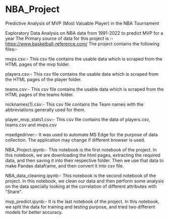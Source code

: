 # NBA_Project

Predictive Analysis of MVP (Most Valuable Player) in the NBA Tournament       

Exploratory Data Analysis on NBA data from 1991-2022 to predict MVP for a year The Primary source of data for this project is :- https://www.basketball-reference.com/ The project contains the following files:-

mvps.csv:- This csv file contains the usable data which is scraped from the HTML pages of the mvp folder.

players.csv:- This csv file contains the usable data which is scraped from the HTML pages of the player folder.

teams.csv:- This csv file contains the usable data which is scraped from the HTML pages of the teams folder.

nicknames(1).csv:- This csv file contains the Team names with the abbreviations generally used for them.

player_mvp_stats1.csv:- This csv file contains the data of players.csv, teams.csv and mvps.csv

msedgedriver:- It was used to automate MS Edge for the purpose of data collection. The application may change if different browser is used.

NBA_Project.ipynb:- This notebook is the first notebook of the project. In this notebook, we are downloading the html pages, extracting the required data, and then 
saving it into their respective folder. Then we use that data to make Pandas dataframe, and then convert it into csv file.

NBA_data_cleaning.ipynb:- This notebook is the second notebook of the project. In this notebook, we clean our data and then perform some analysis on the data specially looking at the correlation of different attributes with "Share".

mvp_predict.ipynb:- It is the last notebook of the project. In this notebook, we split the data for training and testing purpose, and tried two different models for better accuracy.
